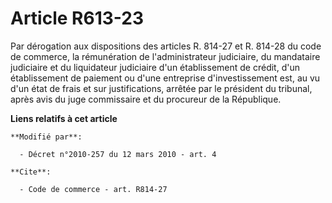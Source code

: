# Article R613-23

Par dérogation aux dispositions des articles R. 814-27 et R. 814-28 du code de commerce, la rémunération de l'administrateur
judiciaire, du mandataire judiciaire et du liquidateur judiciaire d'un établissement de crédit, d'un établissement de
paiement ou d'une entreprise d'investissement est, au vu d'un état de frais et sur justifications, arrêtée par le président
du tribunal, après avis du juge commissaire et du procureur de la République.

**Liens relatifs à cet article**

	**Modifié par**:

	  - Décret n°2010-257 du 12 mars 2010 - art. 4

	**Cite**:

	  - Code de commerce - art. R814-27
